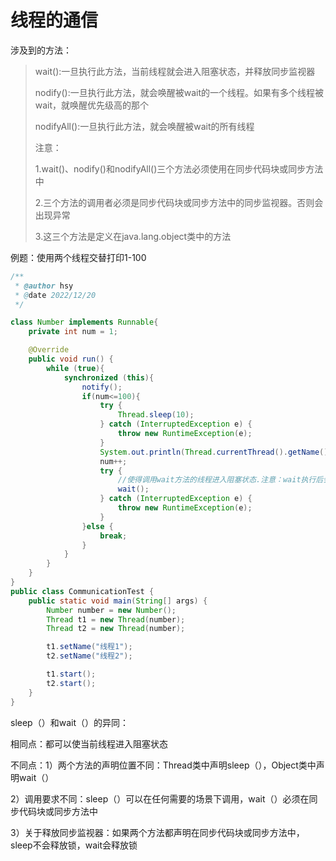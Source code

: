 # 线程的通信

涉及到的方法：

> wait():一旦执行此方法，当前线程就会进入阻塞状态，并释放同步监视器
>
> nodify():一旦执行此方法，就会唤醒被wait的一个线程。如果有多个线程被wait，就唤醒优先级高的那个
>
> nodifyAll():一旦执行此方法，就会唤醒被wait的所有线程
>
> 注意：
>
> 1.wait()、nodify()和nodifyAll()三个方法必须使用在同步代码块或同步方法中
>
> 2.三个方法的调用者必须是同步代码块或同步方法中的同步监视器。否则会出现异常
>
> 3.这三个方法是定义在java.lang.object类中的方法

例题：使用两个线程交替打印1-100

```java
/**
 * @author hsy
 * @date 2022/12/20
 */

class Number implements Runnable{
    private int num = 1;

    @Override
    public void run() {
        while (true){
            synchronized (this){
                notify();
                if(num<=100){
                    try {
                        Thread.sleep(10);
                    } catch (InterruptedException e) {
                        throw new RuntimeException(e);
                    }
                    System.out.println(Thread.currentThread().getName()+":"+num);
                    num++;
                    try {
                        //使得调用wait方法的线程进入阻塞状态.注意：wait执行后会释放锁
                        wait();
                    } catch (InterruptedException e) {
                        throw new RuntimeException(e);
                    }
                }else {
                    break;
                }
            }
        }
    }
}
public class CommunicationTest {
    public static void main(String[] args) {
        Number number = new Number();
        Thread t1 = new Thread(number);
        Thread t2 = new Thread(number);

        t1.setName("线程1");
        t2.setName("线程2");

        t1.start();
        t2.start();
    }
}
```

 sleep（）和wait（）的异同：

相同点：都可以使当前线程进入阻塞状态

不同点：1）两个方法的声明位置不同：Thread类中声明sleep（），Object类中声明wait（）

​				2）调用要求不同：sleep（）可以在任何需要的场景下调用，wait（）必须在同步代码块或同步方法中

​				3）关于释放同步监视器：如果两个方法都声明在同步代码块或同步方法中，sleep不会释放锁，wait会释放锁